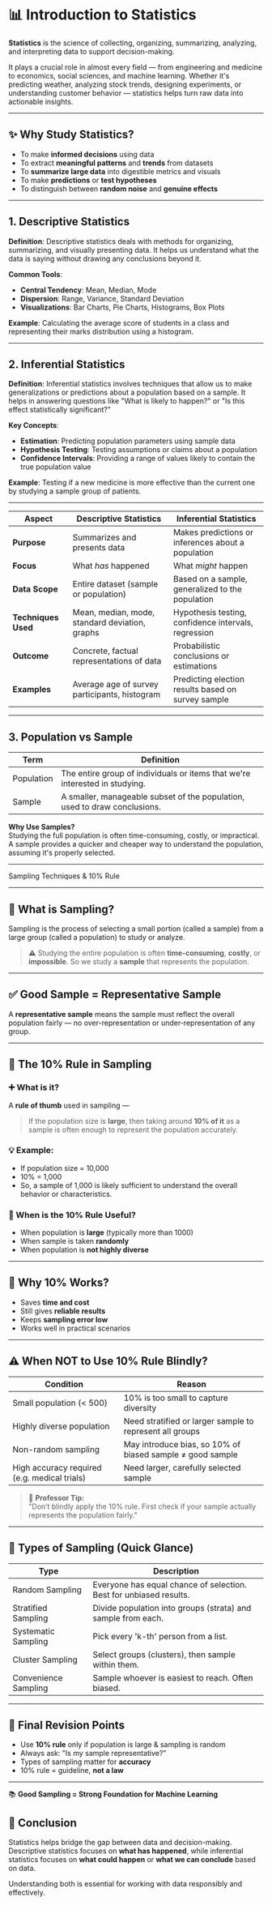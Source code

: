 # 📊 Introduction to Statistics

**Statistics** is the science of collecting, organizing, summarizing, analyzing, and interpreting data to support decision-making.

It plays a crucial role in almost every field — from engineering and medicine to economics, social sciences, and machine learning. Whether it's predicting weather, analyzing stock trends, designing experiments, or understanding customer behavior — statistics helps turn raw data into actionable insights.

---

## ✨ Why Study Statistics?

- To make **informed decisions** using data
- To extract **meaningful patterns** and **trends** from datasets
- To **summarize large data** into digestible metrics and visuals
- To make **predictions** or **test hypotheses**
- To distinguish between **random noise** and **genuine effects**

---

## 1. Descriptive Statistics

**Definition**: Descriptive statistics deals with methods for organizing, summarizing, and visually presenting data. It helps us understand what the data is saying without drawing any conclusions beyond it.

**Common Tools**:
- **Central Tendency**: Mean, Median, Mode
- **Dispersion**: Range, Variance, Standard Deviation
- **Visualizations**: Bar Charts, Pie Charts, Histograms, Box Plots

**Example**: Calculating the average score of students in a class and representing their marks distribution using a histogram.

---

## 2. Inferential Statistics

**Definition**: Inferential statistics involves techniques that allow us to make generalizations or predictions about a population based on a sample. It helps in answering questions like "What is likely to happen?" or "Is this effect statistically significant?"

**Key Concepts**:
- **Estimation**: Predicting population parameters using sample data
- **Hypothesis Testing**: Testing assumptions or claims about a population
- **Confidence Intervals**: Providing a range of values likely to contain the true population value

**Example**: Testing if a new medicine is more effective than the current one by studying a sample group of patients.

---
| Aspect                      | Descriptive Statistics                              | Inferential Statistics                                  |
|----------------------------|-----------------------------------------------------|----------------------------------------------------------|
| **Purpose**                | Summarizes and presents data                        | Makes predictions or inferences about a population       |
| **Focus**                  | What *has* happened                                | What *might* happen                                      |
| **Data Scope**             | Entire dataset (sample or population)              | Based on a sample, generalized to the population         |
| **Techniques Used**        | Mean, median, mode, standard deviation, graphs     | Hypothesis testing, confidence intervals, regression     |
| **Outcome**                | Concrete, factual representations of data          | Probabilistic conclusions or estimations                 |
| **Examples**               | Average age of survey participants, histogram      | Predicting election results based on survey sample       |

---
## 3. Population vs Sample

| Term         | Definition                                                                 |
|--------------|-----------------------------------------------------------------------------|
| Population   | The entire group of individuals or items that we're interested in studying.|
| Sample       | A smaller, manageable subset of the population, used to draw conclusions.  |

**Why Use Samples?**  
Studying the full population is often time-consuming, costly, or impractical. A sample provides a quicker and cheaper way to understand the population, assuming it's properly selected.

---
Sampling Techniques & 10% Rule

---

## 🔢 What is Sampling?

Sampling is the process of selecting a small portion (called a sample) from a large group (called a population) to study or analyze.

> ⚠️ Studying the entire population is often **time-consuming**, **costly**, or **impossible**. So we study a **sample** that represents the population.

---

## ✅ Good Sample = Representative Sample

A **representative sample** means the sample must reflect the overall population fairly — no over-representation or under-representation of any group.

---

## 🎯 The 10% Rule in Sampling

### ➕ What is it?

A **rule of thumb** used in sampling —  
> If the population size is **large**, then taking around **10% of it** as a sample is often enough to represent the population accurately.

### 💡 Example:

- If population size = 10,000  
- 10% = 1,000  
- So, a sample of 1,000 is likely sufficient to understand the overall behavior or characteristics.

### 📌 When is the 10% Rule Useful?

- When population is **large** (typically more than 1000)
- When sample is taken **randomly**
- When population is **not highly diverse**

---

## 🧠 Why 10% Works?

- Saves **time and cost**
- Still gives **reliable results**
- Keeps **sampling error low**  
- Works well in practical scenarios

---

## ⚠️ When NOT to Use 10% Rule Blindly?

| Condition                         | Reason                                                                              |
|----------------------------------|-------------------------------------------------------------------------------------|
| Small population (< 500)         | 10% is too small to capture diversity                                               |
| Highly diverse population        | Need stratified or larger sample to represent all groups                           |
| Non-random sampling              | May introduce bias, so 10% of biased sample ≠ good sample                          |
| High accuracy required (e.g. medical trials) | Need larger, carefully selected sample |

> 💬 **Professor Tip:**  
> "Don’t blindly apply the 10% rule. First check if your sample actually represents the population fairly."

---

## 🧪 Types of Sampling (Quick Glance)

| Type                | Description                                                                 |
|---------------------|-----------------------------------------------------------------------------|
| Random Sampling     | Everyone has equal chance of selection. Best for unbiased results.          |
| Stratified Sampling | Divide population into groups (strata) and sample from each.                |
| Systematic Sampling | Pick every 'k-th' person from a list.                                       |
| Cluster Sampling    | Select groups (clusters), then sample within them.                          |
| Convenience Sampling| Sample whoever is easiest to reach. Often biased.                           |

---

## 🔁 Final Revision Points

- Use **10% rule** only if population is large & sampling is random
- Always ask: "Is my sample representative?"
- Types of sampling matter for **accuracy**
- 10% rule = guideline, **not a law**

---

📚 **Good Sampling = Strong Foundation for Machine Learning**



## 🎯 Conclusion

Statistics helps bridge the gap between data and decision-making.  
Descriptive statistics focuses on **what has happened**, while inferential statistics focuses on **what could happen** or **what we can conclude** based on data.

Understanding both is essential for working with data responsibly and effectively.
